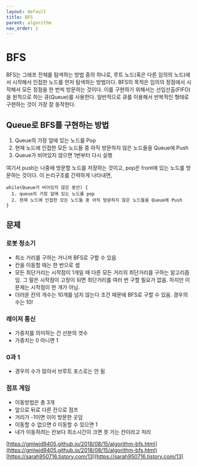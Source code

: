 ```yaml
---
layout: default
title: BFS
parent: algorithm
nav_order: 1
---
```


# BFS

BFS는 그래프 전체를 탐색하는 방법 중의 하나로, 루트 노드\(혹은 다른 임의의 노드\)에서 시작해서 인접한 노드를 먼저 탐색하는 방법이다. BFS의 목적은 임의의 정점에서 시작해서 모든 정점을 한 번씩 방문하는 것이다. 이를 구현하기 위해서는 선입선출\(FIFO\)을 원칙으로 하는 큐\(Queue\)를 사용한다. 일반적으로 큐를 이용해서 반복적인 형태로 구현하는 것이 가장 잘 동작한다.

## Queue로 BFS를 구현하는 방법

1. Queue의 가장 앞에 있는 노드를 Pop
2. 현재 노드에 인접한 모든 노드들 중 아직 방문하지 않은 노드들을 Queue에 Push
3. Queue가 비어있지 않으면 1번부터 다시 실행

여기서 push는 나중에 방문할 노드를 저장하는 것이고, pop은 front에 있는 노드를 방문하는 것이다. 이 논리구조를 간략하게 나타내면,

```text
while(Queue가 비어있지 않은 동안) {
  1. queue의 가장 앞에 있는 노드를 pop
  2. 현재 노드에 인접한 모든 노드들 중 아직 방문하지 않은 노드들을 Queue에 Push
}
```

## 문제

### 로봇 청소기

* 최소 거리를 구하는 거니까 BFS로 구할 수 있음
* 칸을 이동할 때는 한 번으로 셈
* 모든 최단거리는 시작점이 1개일 때 다른 모든 거리의 최단거리를 구하는 알고리즘임. 그 말은 시작점이 고정이 되면 최단거리를 여러 번 구할 필요가 없음. 하지만 이 문제는 시작점이 한 개가 아님.
* 더러운 칸의 개수는 10개를 넘지 않는다 조건 때문에 BFS로 구할 수 있음. 경우의 수는 10!

### 레이저 통신

* 가중치를 의미하는 건 선분의 갯수
* 가중치는 0 아니면 1

### 0과 1

* 경우의 수가 많아서 브루트 포스로는 안 됨

### 점프 게임

* 이동방법은 총 3개
* 앞으로 뒤로 다른 칸으로 점프
* 거리가 -1이면 이미 방문한 곳임
* 이동할 수 없으면 0 이동할 수 있으면 1
* 내가 이동하려는 칸보다 최소시간이 크면 못 가는 칸이라고 처리

[https://gmlwjd9405.github.io/2018/08/15/algorithm-bfs.html](https://gmlwjd9405.github.io/2018/08/15/algorithm-bfs.html) [https://sarah950716.tistory.com/13](https://sarah950716.tistory.com/13)

